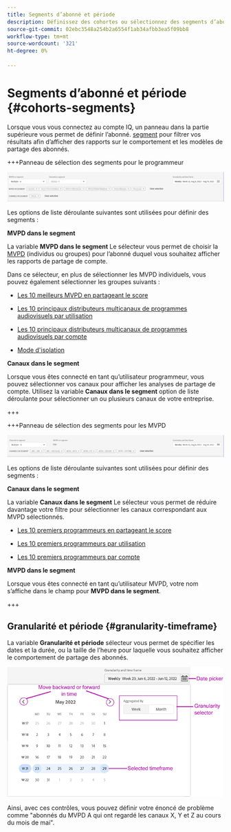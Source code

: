 ```yaml
---
title: Segments d’abonné et période
description: Définissez des cohortes ou sélectionnez des segments d’abonnés pour évaluer les possibilités et les modèles de partage de compte des visionneuses de canaux afin d’utiliser des outils graphiques et des rapports dans le compte IQ.
source-git-commit: 02ebc3548a254b2a6554f1ab34afbb3ea5f09bb8
workflow-type: tm+mt
source-wordcount: '321'
ht-degree: 0%

---
```



# Segments d’abonné et période {#cohorts-segments}

Lorsque vous vous connectez au compte IQ, un panneau dans la partie supérieure vous permet de définir l’abonné. [segment](/help/AccountIQ/product-concepts.md#segment-segmet-def) pour filtrer vos résultats afin d’afficher des rapports sur le comportement et les modèles de partage des abonnés.

<!--![](assets/segment-timeframe-panel.png)-->

+++Panneau de sélection des segments pour le programmeur

![](assets/segment-panel-programmer.png)

<!--![](assets/filter-panel.png)-->

Les options de liste déroulante suivantes sont utilisées pour définir des segments :

**MVPD dans le segment**

La variable **MVPD dans le segment** Le sélecteur vous permet de choisir la [MVPD](/help/AccountIQ/product-concepts.md#mvpd-def) (individus ou groupes) pour l’abonné duquel vous souhaitez afficher les rapports de partage de compte.

Dans ce sélecteur, en plus de sélectionner les MVPD individuels, vous pouvez également sélectionner les groupes suivants :

* [Les 10 meilleurs MVPD en partageant le score](/help/AccountIQ/product-concepts.md#top-mvpds-def)

* [Les 10 principaux distributeurs multicanaux de programmes audiovisuels par utilisation](/help/AccountIQ/product-concepts.md#top-mvpds-def)

* [Les 10 principaux distributeurs multicanaux de programmes audiovisuels par compte](/help/AccountIQ/product-concepts.md#top-mvpds-def)

* [Mode d&#39;isolation](/help/AccountIQ/isolation-mode.md)

**Canaux dans le segment**

Lorsque vous êtes connecté en tant qu’utilisateur programmeur, vous pouvez sélectionner vos canaux pour afficher les analyses de partage de compte. Utilisez la variable **Canaux dans le segment** option de liste déroulante pour sélectionner un ou plusieurs canaux de votre entreprise.

+++

+++Panneau de sélection des segments pour les MVPD

![](assets/segment-panel-mvpd.png)

Les options de liste déroulante suivantes sont utilisées pour définir des segments :

**Canaux dans le segment**

La variable **Canaux dans le segment** Le sélecteur vous permet de réduire davantage votre filtre pour sélectionner les canaux correspondant aux MVPD sélectionnés.

* [Les 10 premiers programmeurs en partageant le score](/help/AccountIQ/product-concepts.md#top-mvpds-def)

* [Les 10 premiers programmeurs par utilisation](/help/AccountIQ/product-concepts.md#top-mvpds-def)

* [Les 10 premiers programmeurs par compte](/help/AccountIQ/product-concepts.md#top-mvpds-def)

**MVPD dans le segment**

Lorsque vous êtes connecté en tant qu’utilisateur MVPD, votre nom s’affiche dans le champ pour **MVPD dans le segment**.

+++




<!--For example, you can define your segment as the "subscribers of the MVPD A that watched the channels X, Y, and Z".-->



## Granularité et période {#granularity-timeframe}

La variable **Granularité et période** sélecteur vous permet de spécifier les dates et la durée, ou la taille de l’heure pour laquelle vous souhaitez afficher le comportement de partage des abonnés.

![Granularité et délai](assets/granularity-timeframe-weekwise.png)

Ainsi, avec ces contrôles, vous pouvez définir votre énoncé de problème comme &quot;abonnés du MVPD A qui ont regardé les canaux X, Y et Z au cours du mois de mai&quot;.

